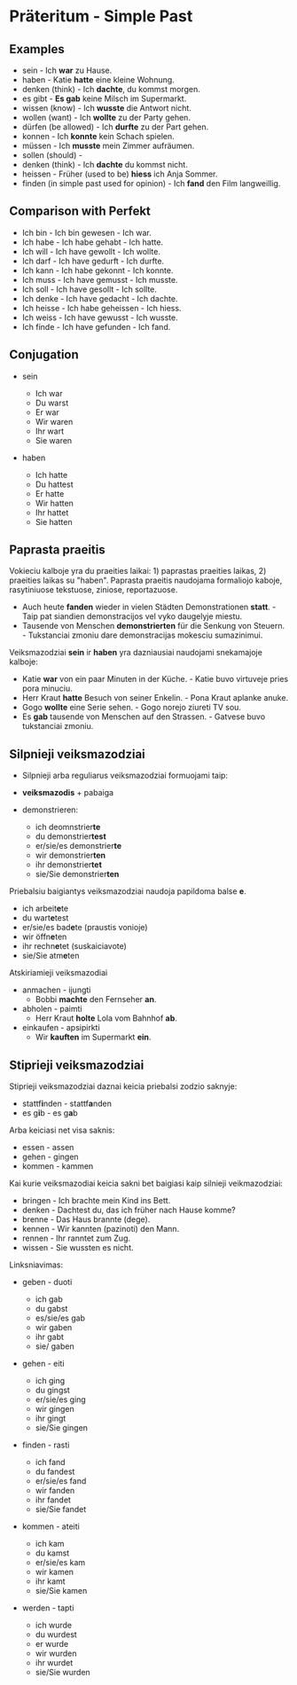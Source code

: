 # Präteritum - Simple Past

## Examples

- sein - Ich **war** zu Hause.
- haben - Katie **hatte** eine kleine Wohnung.
- denken (think) - Ich **dachte**, du kommst morgen.
- es gibt - **Es gab** keine Milsch im Supermarkt.
- wissen (know) - Ich **wusste** die Antwort nicht.
- wollen (want) - Ich **wollte** zu der Party gehen.
- dürfen (be allowed) - Ich **durfte** zu der Part gehen.
- konnen - Ich **konnte** kein Schach spielen.
- müssen - Ich **musste** mein Zimmer aufräumen.
- sollen (should) -
- denken (think) - Ich **dachte** du kommst nicht.
- heissen - Früher (used to be) **hiess** ich Anja Sommer.
- finden (in simple past used for opinion) - Ich **fand** den Film langweillig.

## Comparison with Perfekt
- Ich bin - Ich bin gewesen - Ich war.
- Ich habe - Ich habe gehabt - Ich hatte.
- Ich will - Ich have gewollt - Ich wollte.
- Ich darf - Ich have gedurft - Ich durfte.
- Ich kann - Ich habe gekonnt - Ich konnte.
- Ich muss - Ich have gemusst - Ich musste.
- Ich soll - Ich have gesollt - Ich sollte.
- Ich denke - Ich have gedacht - Ich dachte.
- Ich heisse - Ich habe geheissen - Ich hiess.
- Ich weiss - Ich have gewusst - Ich wusste.
- Ich finde - Ich have gefunden - Ich fand.

## Conjugation

- sein
  - Ich war
  - Du warst
  - Er war
  - Wir waren
  - Ihr wart
  - Sie waren


- haben
  - Ich hatte
  - Du hattest
  - Er hatte
  - Wir hatten
  - Ihr hattet
  - Sie hatten

## Paprasta praeitis

Vokieciu kalboje yra du praeities laikai: 1) paprastas praeities laikas, 2) praeities laikas su "haben".
Paprasta praeitis naudojama formaliojo kaboje, rasytiniuose tekstuose, ziniose, reportazuose.

- Auch heute **fanden** wieder in vielen Städten Demonstrationen **statt**. - Taip pat siandien demonstracijos vel vyko daugelyje miestu.
- Tausende von Menschen **demonstrierten** für die Senkung von Steuern. - Tukstanciai zmoniu dare demonstracijas mokesciu sumazinimui.

Veiksmazodziai **sein** ir **haben** yra dazniausiai naudojami snekamajoje kalboje:

- Katie **war** von ein paar Minuten in der Küche. - Katie buvo virtuveje pries pora minuciu.
- Herr Kraut **hatte** Besuch von seiner Enkelin. - Pona Kraut aplanke anuke.
- Gogo **wollte** eine Serie sehen. - Gogo norejo ziureti TV sou.
- Es **gab** tausende von Menschen auf den Strassen. - Gatvese buvo tukstanciai zmoniu.


## Silpnieji veiksmazodziai

- Silpnieji arba reguliarus veiksmazodziai formuojami taip:

- **veiksmazodis** + pabaiga
- demonstrieren:
    -  ich deomnstrier**te**
    -  du demonstrier**test**
    -  er/sie/es demonstrier**te**
    -  wir demonstrier**ten**
    -  ihr demonstrier**tet**
    -  sie/Sie demonstrier**ten**

Priebalsiu baigiantys veiksmazodziai naudoja papildoma balse **e**.

- ich arbeit**e**te
- du wart**e**test
- er/sie/es bad**e**te (praustis vonioje)
- wir öffn**e**ten
- ihr rechn**e**tet (suskaiciavote)
- sie/Sie atm**e**ten

Atskiriamieji veiksmazodiai

- anmachen - ijungti
    - Bobbi **machte** den Fernseher **an**.
- abholen - paimti
    - Herr Kraut **holte** Lola vom Bahnhof **ab**.
- einkaufen - apsipirkti
    - Wir **kauften** im Supermarkt **ein**.

## Stiprieji veiksmazodziai

Stiprieji veiksmazodziai daznai keicia priebalsi zodzio saknyje:

- stattf**i**nden - stattf**a**nden
- es g**i**b - es g**a**b

Arba keiciasi net visa saknis:

- essen - assen
- gehen - gingen
- kommen - kammen

Kai kurie veiksmazodiai keicia sakni bet baigiasi kaip silnieji veikmazodziai:

- bringen - Ich brachte mein Kind ins Bett.
- denken - Dachtest du, das ich früher nach Hause komme?
- brenne - Das Haus brannte (dege).
- kennen - Wir kannten (pazinoti) den Mann.
- rennen - Ihr ranntet zum Zug.
- wissen - Sie wussten es nicht.

Linksniavimas:

- geben - duoti
    - ich gab
    - du gabst
    - es/sie/es gab
    - wir gaben
    - ihr gabt
    - sie/ gaben

- gehen - eiti
    - ich ging
    - du gingst
    - er/sie/es ging
    - wir gingen
    - ihr gingt
    - sie/Sie gingen

- finden - rasti
    - ich fand
    - du fandest
    - er/sie/es fand
    - wir fanden
    - ihr fandet
    - sie/Sie fandet

- kommen - ateiti
    - ich kam
    - du kamst
    - er/sie/es kam
    - wir kamen
    - ihr kamt
    - sie/Sie kamen
 
- werden - tapti
    - ich wurde
    - du wurdest
    - er wurde
    - wir wurden
    - ihr wurdet
    - sie/Sie wurden
